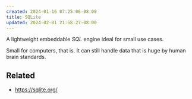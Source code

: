 ```yaml
---
created: 2024-01-16 07:25:06-08:00
title: SQLite
updated: 2024-02-01 21:58:27-08:00
---
```


A lightweight embeddable *SQL* engine ideal for small use cases.

Small for computers, that is. It can still handle data that is huge by human brain standards.

## Related

* https://sqlite.org/